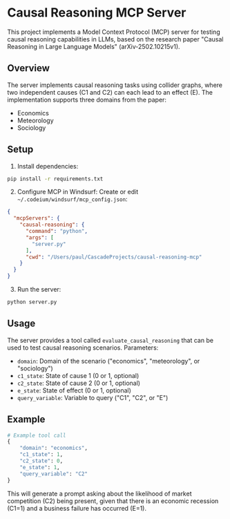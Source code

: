 # Causal Reasoning MCP Server

This project implements a Model Context Protocol (MCP) server for testing causal reasoning capabilities in LLMs, based on the research paper "Causal Reasoning in Large Language Models" (arXiv-2502.10215v1).

## Overview

The server implements causal reasoning tasks using collider graphs, where two independent causes (C1 and C2) can each lead to an effect (E). The implementation supports three domains from the paper:
- Economics
- Meteorology
- Sociology

## Setup

1. Install dependencies:
```bash
pip install -r requirements.txt
```

2. Configure MCP in Windsurf:
Create or edit `~/.codeium/windsurf/mcp_config.json`:
```json
{
  "mcpServers": {
    "causal-reasoning": {
      "command": "python",
      "args": [
        "server.py"
      ],
      "cwd": "/Users/paul/CascadeProjects/causal-reasoning-mcp"
    }
  }
}
```

3. Run the server:
```bash
python server.py
```

## Usage

The server provides a tool called `evaluate_causal_reasoning` that can be used to test causal reasoning scenarios. Parameters:

- `domain`: Domain of the scenario ("economics", "meteorology", or "sociology")
- `c1_state`: State of cause 1 (0 or 1, optional)
- `c2_state`: State of cause 2 (0 or 1, optional)
- `e_state`: State of effect (0 or 1, optional)
- `query_variable`: Variable to query ("C1", "C2", or "E")

## Example

```python
# Example tool call
{
    "domain": "economics",
    "c1_state": 1,
    "c2_state": 0,
    "e_state": 1,
    "query_variable": "C2"
}
```

This will generate a prompt asking about the likelihood of market competition (C2) being present, given that there is an economic recession (C1=1) and a business failure has occurred (E=1).
